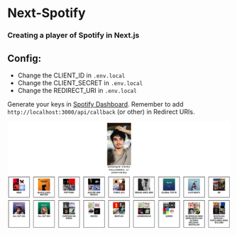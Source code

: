 # Next-Spotify

### Creating a player of Spotify in Next.js

## Config:

- Change the CLIENT_ID in `.env.local`
- Change the CLIENT_SECRET in `.env.local`
- Change the REDIRECT_URI in `.env.local`

Generate your keys in [Spotify Dashboard](https://developer.spotify.com/dashboard).
Remember to add `http://localhost:3000/api/callback` (or other) in Redirect URIs.

![Screenshot of Player](https://github.com/hsfvieira/nextjs-spotify/blob/master/screenshots/playlists.png)
